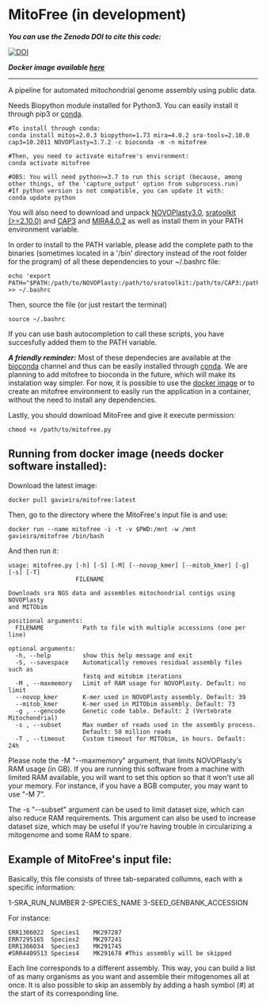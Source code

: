 # MitoFree (in development)

***You can use the Zenodo DOI to cite this code:*** 

[![DOI](https://zenodo.org/badge/171532531.svg)](https://zenodo.org/badge/latestdoi/171532531)

***Docker image available [here](https://hub.docker.com/repository/docker/gavieira/mitofree/general)***

---

A pipeline for automated mitochondrial genome assembly using public data.

Needs Biopython module installed for Python3. You can easily install it through pip3 or [conda](https://docs.conda.io/en/latest/).


```
#To install through conda:
conda install mitos=2.0.3 biopython=1.73 mira=4.0.2 sra-tools=2.10.0 cap3=10.2011 NOVOPlasty=3.7.2 -c bioconda -m -n mitofree

#Then, you need to activate mitofree's environment:
conda activate mitofree

#OBS: You will need python>=3.7 to run this script (because, among other things, of the 'capture_output' option from subprocess.run)
#If python version is not compatible, you can update it with:
conda update python
```

You will also need to download and unpack [NOVOPlasty3.0](https://github.com/ndierckx/NOVOPlasty), [sratoolkit (>=2.10.0)](https://www.ncbi.nlm.nih.gov/sra/docs/toolkitsoft/) and [CAP3](http://seq.cs.iastate.edu/cap3.html) and [MIRA4.0.2](https://ufpr.dl.sourceforge.net/project/mira-assembler/MIRA/stable/mira_4.0.2_linux-gnu_x86_64_static.tar.bz2) as well as install them in your PATH environment variable.

In order to install to the PATH variable, please add the complete path to the binaries (sometimes located in a '/bin' directory instead of the root folder for the program) of all these dependencies to your ~/.bashrc file:

```
echo 'export PATH="$PATH:/path/to/NOVOPlasty:/path/to/sratoolkit:/path/to/CAP3:/path/to/MITObim:/path/to/MIRA"' >> ~/.bashrc
```

Then, source the file (or just restart the terminal)

```
source ~/.bashrc
```

If you can use bash autocompletion to call these scripts, you have succesfully added them to the PATH variable.

***A friendly reminder:*** Most of these dependecies are available at the [bioconda](https://bioconda.github.io/) channel and thus can be easily installed through [conda](https://docs.conda.io/en/latest/). We are planning to add mitofree to bioconda in the future, which will make its instalation way simpler. For now, it is possible to use the [docker image](https://hub.docker.com/repository/docker/gavieira/mitofree/general) or to create an mitofree environment to easily run the application in a container, without the need to install any dependencies.


Lastly, you should download MitoFree and give it execute permission:

```
chmod +x /path/to/mitofree.py
```

## Running from docker image (needs docker software installed):

Download the latest image:

```
docker pull gavieira/mitofree:latest
```

Then, go to the directory where the MitoFree's input file is and use:

```
docker run --name mitofree -i -t -v $PWD:/mnt -w /mnt gavieira/mitofree /bin/bash
```

And then run it:

```
usage: mitofree.py [-h] [-S] [-M] [--novop_kmer] [--mitob_kmer] [-g] [-s] [-T]
                   FILENAME

Downloads sra NGS data and assembles mitochondrial contigs using NOVOPlasty
and MITObim

positional arguments:
  FILENAME           Path to file with multiple accessions (one per line)

optional arguments:
  -h, --help         show this help message and exit
  -S, --savespace    Automatically removes residual assembly files such as
                     fastq and mitobim iterations
  -M , --maxmemory   Limit of RAM usage for NOVOPlasty. Default: no limit
  --novop_kmer       K-mer used in NOVOPlasty assembly. Default: 39
  --mitob_kmer       K-mer used in MITObim assembly. Default: 73
  -g , --gencode     Genetic code table. Default: 2 (Vertebrate Mitochondrial)
  -s , --subset      Max number of reads used in the assembly process.
                     Default: 50 million reads
  -T , --timeout     Custom timeout for MITObim, in hours. Default: 24h
```

Please note the -M "--maxmemory" argument, that limits NOVOPlasty's RAM usage (in GB). If you are running this software from a machine with limited RAM available, you will want to set this option so that it won't use all your memory. For instance, if you have a 8GB computer, you may want to use "-M 7".

The -s "--subset" argument can be used to limit dataset size, which can also reduce RAM requirements. This argument can also be used to increase dataset size, which may be useful if you're having trouble in circularizing a mitogenome and some RAM to spare. 


## Example of MitoFree's input file:

Basically, this file consists of three tab-separated collumns, each with a specific information:

1-SRA_RUN_NUMBER        2-SPECIES_NAME          3-SEED_GENBANK_ACCESSION

For instance:

```
ERR1306022	Species1	MK297287
ERR7295165	Species2	MK297241
ERR1306034	Species3	MK291745
#SRR4409513	Species4	MK291678 #This assembly will be skipped
```

Each line corresponds to a different assembly. This way, you can build a list of as many organisms as you want and assemble their mitogenomes all at once. It is also possible to skip an assembly by adding a hash symbol (#) at the start of its corresponding line.
